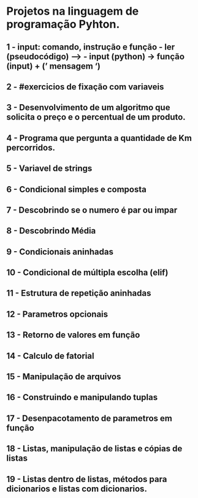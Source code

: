 # Projetos na linguagem de programação Pyhton.

## 1 - input: comando, instrução e função - ler (pseudocódigo) —> - input (python) → função (input) + (’ mensagem ‘)
## 2 - #exercicios de fixação com variaveis
## 3 - Desenvolvimento de um algoritmo que solicita o preço e o percentual de um produto.
## 4 - Programa que pergunta a quantidade de Km percorridos.
## 5 - Variavel de strings
## 6 - Condicional simples e composta
## 7 - Descobrindo se o numero é par ou impar
## 8 - Descobrindo Média
## 9 - Condicionais aninhadas
## 10 - Condicional de múltipla escolha (elif)
## 11 - Estrutura de repetição aninhadas
## 12 - Parametros opcionais
## 13 - Retorno de valores em função
## 14 - Calculo de fatorial
## 15 - Manipulação de arquivos
## 16 - Construindo e manipulando tuplas
## 17 - Desenpacotamento de parametros em função
## 18 - Listas, manipulação de listas e cópias de listas
## 19 - Listas dentro de listas, métodos para dicionarios e listas com dicionarios.
